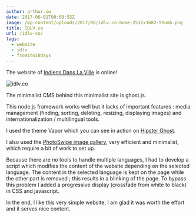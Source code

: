```yaml
---
author: arthur.sw
date: 2017-06-01T00:00:55Z
image: /wp-content/uploads/2017/06/idlv.co-home-2532x1682-thumb.png
title: IDLV.co
url: /idlv-co/
tags:
  - website
  - idlv
  - from1to18days
---
```


The website of [Indiens Dans La Ville](http://idlv.co) is online!

![idlv.co](/wp-content/uploads/2017/06/idlv.co-home-2532x1682.png)

The minimalist CMS behind this minimalist site is ghost.js.

This node.js framework works well but it lacks of important features : media management (finding, sorting, deleting, resizing, displaying images) and internationalization / multilingual tools.

I used the theme Vapor which you can see in action on [Hipster Ghost](http://hipsterghost.com/).

I also used the [PhotoSwipe image gallery](http://photoswipe.com/), very efficient and minimalist, which require a bit of work to set up.

Because there are no tools to handle multiple languages, I had to develop a script which modifies the content of the website depending on the selected language. The content in the selected language is kept on the page while the other part is removed ; this results in a blinking of the page. To bypass this problem I added a progressive display (crossfade from white to black) in CSS and javascript.

In the end, I like this very simple website, I am glad it was worth the effort and it serves nice content.